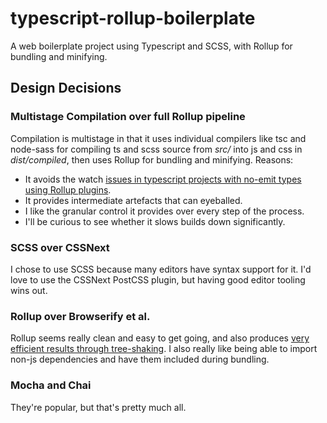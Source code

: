 # typescript-rollup-boilerplate

A web boilerplate project using Typescript and SCSS, with Rollup for bundling and minifying.

## Design Decisions

### Multistage Compilation over full Rollup pipeline

 Compilation is multistage in that it uses individual compilers like tsc and node-sass for compiling ts and scss source from *src/* into js and css in *dist/compiled*, then uses Rollup for bundling and minifying. Reasons:
 
 * It avoids the watch [issues in typescript projects with no-emit types using Rollup plugins](https://github.com/rollup/rollup-plugin-typescript/issues/28).
 * It provides intermediate artefacts that can eyeballed.
 * I like the granular control it provides over every step of the process.
 * I'll be curious to see whether it slows builds down significantly.

### SCSS over CSSNext

I chose to use SCSS because many editors have syntax support for it. I'd love to use the CSSNext PostCSS plugin, but having good editor tooling wins out.

### Rollup over Browserify et al.

Rollup seems really clean and easy to get going, and also produces [very efficient results through tree-shaking](https://github.com/samccone/The-cost-of-transpiling-es2015-in-2016). I also really like being able to import non-js dependencies and have them included during bundling.

### Mocha and Chai

They're popular, but that's pretty much all.